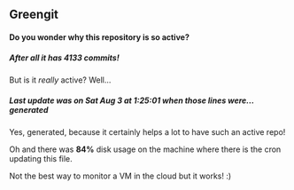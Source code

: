 ## Greengit

#### Do you wonder why this repository is so active?

##### After all it has 4133 commits!

But is it *really* active? Well...

##### Last update was on Sat Aug 3 at 1:25:01 when those lines were... generated

Yes, generated, because it certainly helps a lot to have such an active repo!

Oh and there was **84%** disk usage on the machine
where there is the cron updating this file.

Not the best way to monitor a VM in the cloud but it works! :)
